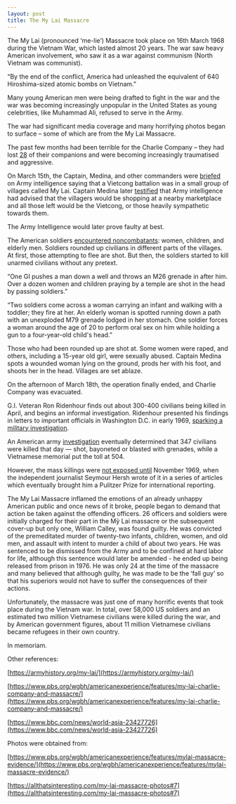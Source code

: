 ```yaml
---
layout: post
title: The My Lai Massacre
---
```



The My Lai (pronounced ‘me-lie’) Massacre took place on 16th March 1968 during the Vietnam War, which lasted almost 20 years. The war saw heavy American involvement, who saw it as a war against communism (North Vietnam was communist).

  

“By the end of the conflict, America had unleashed the equivalent of 640 Hiroshima-sized atomic bombs on Vietnam.”

  

Many young American men were being drafted to fight in the war and the war was becoming increasingly unpopular in the United States as young celebrities, like Muhammad Ali, refused to serve in the Army.

  

The war had significant media coverage and many horrifying photos began to surface – some of which are from the My Lai Massacre.

  

The past few months had been terrible for the Charlie Company – they had lost [28](https://www.cleveland.com/metro/2017/09/shock_swept_nation_when_my_lai.html)  of their companions and were becoming increasingly traumatised and aggressive.

  

On March 15th, the Captain, Medina, and other commanders were [briefed](https://www.pbs.org/wgbh/americanexperience/features/my-lai-charlie-company-and-massacre/)  on Army intelligence saying that a Vietcong battalion was in a small group of villages called My Lai. Captain Medina later [testified](https://www.nytimes.com/2018/05/13/obituaries/ernest-medina-dies-my-lai-massacre.html?searchResultPosition=17)  that Army intelligence had advised that the villagers would be shopping at a nearby marketplace and all those left would be the Vietcong, or those heavily sympathetic towards them.

  

The Army Intelligence would later prove faulty at best.

  

The American soldiers  [encountered noncombatants](https://www.washingtonpost.com/news/retropolis/wp/2018/03/16/it-was-insanity-at-my-lai-u-s-soldiers-slaughtered-hundreds-of-vietnamese-women-and-kids/): women, children, and elderly men. Soldiers rounded up civilians in different parts of the villages. At first, those attempting to flee are shot. But then, the soldiers started to kill unarmed civilians without any pretext.

  

“One GI pushes a man down a well and throws an M26 grenade in after him. Over a dozen women and children praying by a temple are shot in the head by passing soldiers.”

“Two soldiers come across a woman carrying an infant and walking with a toddler; they fire at her. An elderly woman is spotted running down a path with an unexploded M79 grenade lodged in her stomach. One soldier forces a woman around the age of 20 to perform oral sex on him while holding a gun to a four-year-old child's head.”

  

Those who had been rounded up are shot at. Some women were raped, and others, including a 15-year old girl, were sexually abused. Captain Medina spots a wounded woman lying on the ground, prods her with his foot, and shoots her in the head. Villages are set ablaze.

  

On the afternoon of March 18th, the operation finally ended, and Charlie Company was evacuated.

  

G.I. Veteran Ron Ridenhour finds out about 300-400 civilians being killed in April, and begins an informal investigation. Ridenhour presented his findings in letters to important officials in Washington D.C. in early 1969, [sparking a military investigation](https://www.washingtonpost.com/news/retropolis/wp/2018/03/16/it-was-insanity-at-my-lai-u-s-soldiers-slaughtered-hundreds-of-vietnamese-women-and-kids/).

  

An American army  [investigation](https://www.nytimes.com/2018/05/13/obituaries/ernest-medina-dies-my-lai-massacre.html?searchResultPosition=17)  eventually determined that 347 civilians were killed that day — shot, bayoneted or blasted with grenades, while a Vietnamese memorial put the toll at 504.

  

However, the mass killings were  [not exposed until](https://www.nytimes.com/2018/05/13/obituaries/ernest-medina-dies-my-lai-massacre.html?searchResultPosition=17) November 1969, when the independent journalist Seymour Hersh wrote of it in a series of articles which eventually brought him a Pulitzer Prize for international reporting.

  

The My Lai Massacre inflamed the emotions of an already unhappy American public and once news of it broke, people began to demand that action be taken against the offending officers. 26 officers and soldiers were initially charged for their part in the Mỹ Lai massacre or the subsequent cover-up but only one, William Calley, was found guilty. He was convicted of the premeditated murder of twenty-two infants, children, women, and old men, and assault with intent to murder a child of about two years. He was sentenced to be dismissed from the Army and to be confined at hard labor for life, although this sentence would later be amended - he ended up being released from prison in 1976. He was only 24 at the time of the massacre and many believed that although guilty, he was made to be the ‘fall guy’ so that his superiors would not have to suffer the consequences of their actions.

  

Unfortunately, the massacre was just one of many horrific events that took place during the Vietnam war. In total, over 58,000 US soldiers and an estimated two million Vietnamese civilians were killed during the war, and by American government figures, about 11 million Vietnamese civilians became refugees in their own country.

  

In memoriam.

  
  

Other references:

[https://armyhistory.org/my-lai/](https://armyhistory.org/my-lai/)

[https://www.pbs.org/wgbh/americanexperience/features/my-lai-charlie-company-and-massacre/](https://www.pbs.org/wgbh/americanexperience/features/my-lai-charlie-company-and-massacre/)

[https://www.bbc.com/news/world-asia-23427726](https://www.bbc.com/news/world-asia-23427726)

  

Photos were obtained from:

[https://www.pbs.org/wgbh/americanexperience/features/mylai-massacre-evidence/](https://www.pbs.org/wgbh/americanexperience/features/mylai-massacre-evidence/)

[https://allthatsinteresting.com/my-lai-massacre-photos#7](https://allthatsinteresting.com/my-lai-massacre-photos#7)
